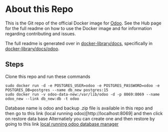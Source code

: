 About this Repo
======

This is the Git repo of the official Docker image for [Odoo](https://registry.hub.docker.com/_/odoo/). See the Hub page for the full readme on how to use the Docker image and for information regarding contributing and issues.

The full readme is generated over in [docker-library/docs](https://github.com/docker-library/docs), specifically in [docker-library/docs/odoo](https://github.com/docker-library/docs/tree/master/odoo).


## Steps
Clone this repo and run these commands
```
sudo docker run -d -e POSTGRES_USER=odoo -e POSTGRES_PASSWORD=odoo -e POSTGRES_DB=postgres --name db_new postgres:15
sudo docker run -v odoo-data-new:/var/lib/odoo -d -p 8069:8069 --name odoo_new --link db_new:db -t odoo
```
Database name is odoo and backup .zip file is available in this repo
and then go to this link (local running odoo)[http://localhost:8069] and then click on restore data base
Alternatiely you can create one and then restore by going to this link
[local running odoo database manager](http://localhost:8069/web/database/manager)

